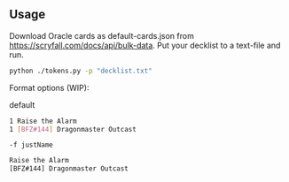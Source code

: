 ## Usage

Download Oracle cards as default-cards.json from https://scryfall.com/docs/api/bulk-data. Put your decklist to a text-file and run.

```bash
python ./tokens.py -p "decklist.txt"
```

Format options (WIP):

default

```bash
1 Raise the Alarm
1 [BFZ#144] Dragonmaster Outcast
```

`-f justName`

```bash
Raise the Alarm
[BFZ#144] Dragonmaster Outcast
```
